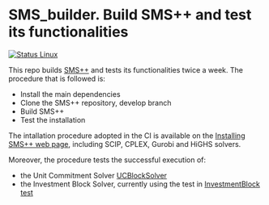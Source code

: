 # SMS_builder. Build SMS++ and test its functionalities

[![Status Linux](https://github.com/SPSUnipi/SMSpp_builder/actions/workflows/build-linux.yml/badge.svg)](https://github.com/SPSUnipi/SMSpp_builder/actions/workflows/build-linux.yml)

This repo builds [SMS++](https://gitlab.com/smspp/smspp-project) and tests its functionalities twice a week.
The procedure that is followed is:
- Install the main dependencies
- Clone the SMS++ repository, develop branch
- Build SMS++
- Test the installation

The intallation procedure adopted in the CI is available on the [Installing SMS++ web page](https://gitlab.com/smspp/smspp-project/-/wikis/Installing-SMS++), including SCIP, CPLEX, Gurobi and HiGHS solvers.

Moreover, the procedure tests the successful execution of:
- the Unit Commitment Solver [UCBlockSolver](https://gitlab.com/smspp/tools/-/tree/develop/ucblock_solver)
- the Investment Block Solver, currently using the test in [InvestmentBlock test](https://gitlab.com/smspp/investmentblock/-/tree/master/test)